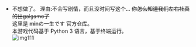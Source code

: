 * 不想做了。
理由:不会写剧情，而且没时间写这个...
~~你怎么知道我们左右社真的出galgame了~~  
这里是 minの一生です 官方仓库。  
本游戏代码基于 Python 3 语言，基于终端运行。  
![img111](/.readme/1723254362611.png)
